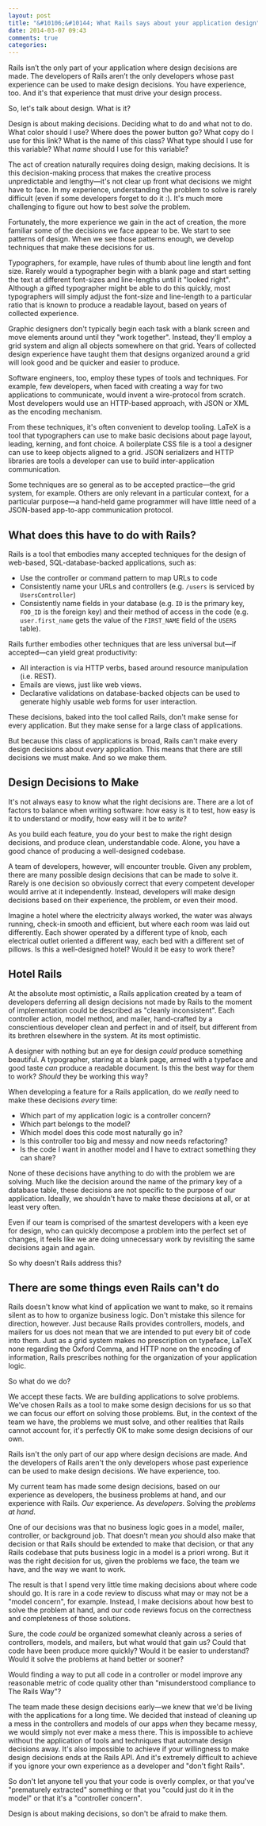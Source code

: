 ```yaml
---
layout: post
title: "&#10106;&#10144; What Rails says about your application design"
date: 2014-03-07 09:43
comments: true
categories: 
---
```


Rails isn’t the only part of your application where design decisions are made. The developers of Rails aren’t the only developers whose past experience can be used to make design decisions. You have experience, too.  And it's that experience that must drive your design process.

<!-- more --> 

So, let's talk about design.  What is it? 

Design is about making decisions. Deciding what to do and what not to do.  What color should I use?
Where does the power button go?  What copy do I use for this link?  What is the name of this class?  What type should I
use for this variable?  What *name* should I use for this variable?

The act of creation naturally requires doing design, making decisions.  It is this decision-making process that makes the
creative process unpredictable and lengthy—it's not clear up front what decisions we might have to face.   In my experience,
understanding the problem to solve is rarely difficult (even if some developers forget to do it :).  It's much more challenging
to figure out how to best *solve* the problem.

Fortunately, the more experience we gain in the act of creation, the more familiar some of the decisions we face appear to be.  We start to see patterns of design.  When we see those patterns enough, we develop techniques that make these decisions for us.

Typographers, for example, have rules of thumb about line length and font size.  Rarely would a typographer begin with a blank
page and start setting the text at different font-sizes and line-lengths until it "looked right".  Although a gifted typographer
might be able to do this quickly, most typographers will simply adjust the font-size and line-length to a particular ratio that
is known to produce a readable layout, based on years of collected experience.

Graphic designers don't typically begin each task with a blank screen and move elements around until they "work together".
Instead, they'll employ a grid system and align all objects somewhere on that grid.  Years of collected design experience have taught them that designs organized around a grid will look good and be quicker and easier to produce.

Software engineers, too, employ these types of tools and techniques.  For example, few developers, when faced with creating a
way for two applications to communicate, would invent a wire-protocol from scratch.  Most developers would use an HTTP-based
approach, with JSON or XML as the encoding mechanism.

From these techniques, it's often convenient to develop tooling.  LaTeX is a tool that typographers can use to make basic
decisions about page layout, leading, kerning, and font choice.  A boilerplate CSS file is a tool a designer can use to keep objects
aligned to a grid.  JSON serializers and HTTP libraries are tools a developer can use to build inter-application communication.

Some techniques are so general as to be accepted practice—the grid system, for example.  Others are only relevant in a particular
context, for a particular purpose—a hand-held game programmer will have little need of a JSON-based app-to-app communication protocol.

## What does this have to do with Rails?

Rails is a tool that embodies many accepted techniques for the design of web-based, SQL-database-backed applications, such as:

* Use the controller or command pattern to map URLs to code
* Consistently name your URLs and controllers (e.g. `/users` is serviced by `UsersController`)
* Consistently name fields in your database (e.g. `ID` is the primary key, `FOO_ID` is the foreign key) and their method of
access in the code (e.g. `user.first_name` gets the value of the `FIRST_NAME` field of the `USERS` table).

Rails further embodies other techniques that are less universal but—if accepted—can yield great productivity:

* All interaction is via HTTP verbs, based around resource manipulation (i.e. REST).
* Emails are views, just like web views.
* Declarative validations on database-backed objects can be used to generate highly usable web forms for user interaction.

These decisions, baked into the tool called Rails, don't make sense for every application.  But they make sense for a large class
of applications.

But because this class of applications is broad, Rails can't make every design decisions about *every* application.  This means
that there are still decisions we must make.  And so we make them.

## Design Decisions to Make

It's not always easy to know what the right decisions are.  There are a lot of factors to balance when
writing software: how easy is it to test, how easy is it to understand or modify, how easy will it be to _write_?

As you build each feature, you do your best to make the right design decisions, and produce clean,
understandable code.  Alone, you have a good chance of producing a well-designed codebase.

A team of developers, however, will encounter trouble.  Given any problem, there are many possible design decisions that can be
made to solve it.  Rarely is one decision so obviously correct that every competent developer would arrive at it independently.
Instead, developers will make design decisions based on their experience, the problem, or even their mood.

Imagine a hotel where the electricity always worked, the water was always running, check-in smooth and efficient, but where each
room was laid out differently.  Each shower operated by a different type of knob, each electrical outlet oriented a different
way, each bed with a different set of pillows.  Is this a well-designed hotel?  Would it be easy to work there?

## Hotel Rails

At the absolute most optimistic, a Rails application created by a team of developers deferring all design decisions not made by Rails to the moment of implementation could be described as "cleanly inconsistent".  Each controller action, model method, and mailer, hand-crafted by a conscientious developer clean and perfect in and of itself, but different from its brethren elsewhere in the system.  At its most optimistic.

A designer with nothing but an eye for design *could* produce something beautiful.  A typographer, staring at a blank
page, armed with a typeface and good taste *can* produce a readable document.  Is this the best way for them to work?  *Should* they be working this way?

When developing a feature for a Rails application, do we *really* need to make these decisions *every* time:

* Which part of my application logic is a controller concern?  
* Which part belongs to the model?  
* Which model does this code most naturally go in?  
* Is this controller too big and messy and now needs refactoring?  
* Is the code I want in another model and I have to extract something they can share?

None of these decisions have anything to do with the problem we are solving.  Much like the decision around the name of the
primary key of a database table, these decisions are not specific to the purpose of our
application.  Ideally, we shouldn't have to make these decisions at all, or at least very often.  

Even if our
team is comprised of the smartest developers with a keen eye for design, who can quickly decompose a problem into the perfect
set of changes, it feels like we are doing unnecessary work by revisiting the same decisions again and again.

So why doesn't Rails address this?

## There are some things even Rails can't do

Rails doesn't know what kind of application we want to make, so it remains silent as to how to organize business logic.  Don't mistake this silence for direction, however.  Just because Rails provides controllers, models, and mailers for us does
not mean that we are intended to put every bit of code into them.  Just as a grid system makes no prescription
on typeface, LaTeX none regarding the Oxford Comma, and HTTP none on the encoding of information, Rails prescribes nothing for the organization of your application logic.

So what do we do?

We accept these facts.  We are building applications to solve problems.  We've chosen Rails as a tool to make some design
decisions for us so that we can focus our effort on solving those problems.  But, in the context of the team we have, the
problems we must solve, and other realities that Rails cannot account for, it's perfectly OK to make some design decisions of our
own.  

Rails isn't the only part of our app where design decisions are made.  And the developers of Rails aren't the only developers
whose past experience can be used to make design decisions.  We have experience, too.

My current team has made some design decisions, based on our experience as developers, the business problems at hand, and our experience with Rails.  _Our_ experience. As _developers_. Solving the _problems at hand_.

One of our decisions was that no business logic goes in a model, mailer, controller, or
background job.  That doesn't mean _you_ should also make that decision or that Rails should be extended to make that decision, or that any Rails codebase that puts business logic in a model is a priori wrong.  But it was the right decision for us, given the problems we face, the team we have, and the way we want to work.
           
The result is that I spend very little time making decisions about where code should go.  It is rare in a code
review to discuss what may or may not be a "model concern", for example.  Instead, I make decisions about how best to solve the problem at hand, and our code reviews focus on the correctness and completeness of those solutions.  

Sure, the code _could_ be organized somewhat cleanly across a series of controllers, models, and mailers, but what would that gain us?  Could that code have been produce more quickly?  Would it be easier to understand?  Would it solve the problems at hand better or sooner?  

Would finding a way to put all code in a controller or model improve any reasonable metric of code quality other than "misunderstood compliance to The Rails Way"?

The team made these design decisions early—we knew that we'd be living with the applications for a long time.
We decided that instead of cleaning up a mess in the controllers and models of our apps _when_ they became messy, we
would simply not ever make a mess there.  This is impossible to achieve without the application of tools and techniques that
automate design decisions away.  It's also impossible to achieve if your willingness to make design decisions ends at the Rails
API. And it's extremely difficult to achieve if you ignore your own experience as a developer and "don't fight Rails".

So don't let anyone tell you that your code is overly complex, or that you've "prematurely extracted" something or that you
"could just do it in the model" or that it's a "controller concern".  

Design is about making decisions, so don't be afraid to make them.

